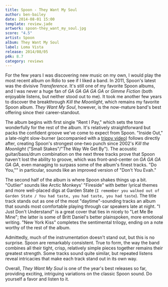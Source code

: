 ```yaml
---
title: Spoon - They Want My Soul
author: ben-bailey
date: 2014-08-01 15:00
template: review.jade
artwork: spoon-they_want_my_soul.jpg
score: "4.5"
artist: Spoon
album: They Want My Soul
label: Loma Vista
release: 2014/08/05
p4k: 8.7
category: reviews
---
```


For the few years I was discovering new music on my own, I would play the most recent album on Rdio to see if I liked a band. In 2011, Spoon's latest was the divisive *Transference*. It's still one of my favorite Spoon albums, and I was never a huge fan of *GA GA GA GA GA* or *Gimme Fiction* (both enjoyable listens, but neither stood out to me). It took me another few years to discover the breakthrough *Kill the Moonlight*, which remains my favorite Spoon album. *They Want My Soul*, however, is the now-mature band's best offering since their career-standout.

<span class="more">

The album begins with first single "Rent I Pay," which sets the tone wonderfully for the rest of the album. It's relatively straightforward but packs the confident groove we've come to expect from Spoon. "Inside Out," a late-night slow-burner (accompanied with a [trippy video](https://www.youtube.com/watch?v=IpT5SBg1Mmk)) follows directly after, creating Spoon's strongest one-two punch since 2002's *Kill the Moonlight* ("Small Stakes"/"The Way We Get By"). The acoustic guitar/bass/drum combination on the next three tracks prove that Spoon haven't lost the ability to groove, which was front-and-center on *GA GA GA GA GA*, even managing to surpass some of the album's finest tracks. "Do You,"" in particular, sounds like an improved version of "Don't You Evah."

The second half of the album is where Spoon shakes things up a bit. "Outlier" sounds like Arctic Monkeys' "Fireside" with better lyrical themes and more well-placed digs at Garden State (`I remember you walked out of Garden State / You had taste, you had taste, you had taste`). The title track stands out as one of the most "daytime"-sounding tracks an album that sounds most comfortable playing through car speakers late at night. "I Just Don't Understand" is a great cover that ties in nicely to "Let Me Be Mine"; the latter is some of Britt Daniel's better plainspoken, more emotional writing. "New York Kiss" completes the sentimental trilogy, ending on a note worthy of the rest of the album.

Admittedly, much of the instrumentation doesn't stand out, but this is no surprise. Spoon are remarkably consistent. True to form, the way the band combines all their tight, crisp, relatively simple pieces together remains their greatest strength. Some tracks sound quite similar, but repeated listens reveal intricacies that make each track stand out in its own way.

Overall, *They Want My Soul* is one of the year's best releases so far, providing exciting, intriguing variations on the classic Spoon sound. Do yourself a favor and listen to it.
